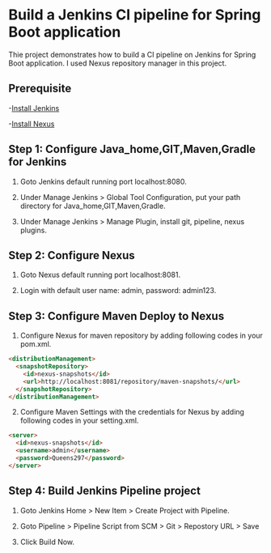 # Build a Jenkins CI pipeline for Spring Boot application

Thie project demonstrates how to build a CI pipeline on Jenkins for Spring Boot application.
I used Nexus repository manager in this project.

## Prerequisite

-[Install Jenkins](https://jenkins.io/doc/book/installing/)

-[Install Nexus](https://help.sonatype.com/repomanager3/download)

## Step 1: Configure Java_home,GIT,Maven,Gradle for Jenkins

1. Goto Jenkins default running port localhost:8080.

2. Under Manage Jenkins > Global Tool Configuration, put your path directory for Java_home,GIT,Maven,Gradle.

3. Under Manage Jenkins > Manage Plugin, install git, pipeline, nexus plugins.

## Step 2: Configure Nexus

1. Goto Nexus default running port localhost:8081.

2. Login with default user name: admin, password: admin123.

## Step 3: Configure Maven Deploy to Nexus

1.  Configure Nexus for maven repository by adding following codes in your pom.xml.

```html
<distributionManagement>
  <snapshotRepository>
    <id>nexus-snapshots</id>
    <url>http://localhost:8081/repository/maven-snapshots/</url>
  </snapshotRepository>
</distributionManagement>
```

2.  Configure Maven Settings with the credentials for Nexus by adding following codes in your setting.xml.

```html
<server>
  <id>nexus-snapshots</id>
  <username>admin</username>
  <password>Queens297</password>
</server>
```

## Step 4: Build Jenkins Pipeline project

1. Goto Jenkins Home > New Item > Create Project with Pipeline.

2. Goto Pipeline > Pipeline Script from SCM > Git > Repostory URL > Save

3. Click Build Now.
